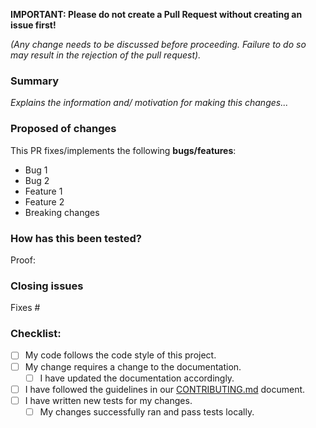 **IMPORTANT: Please do not create a Pull Request without creating an issue first!**

_(Any change needs to be discussed before proceeding. Failure to do so may result in the rejection of the pull request)._

### Summary

<!-- Please provide enough information so that others can review your pull request. -->
<!-- For more information, see the CONTRIBUTING.md guide. -->

_Explains the information and/ motivation for making this changes..._


### Proposed of changes

This PR fixes/implements the following **bugs/features**:

- Bug 1
- Bug 2
- Feature 1
- Feature 2
- Breaking changes

<!-- What existing problem does the pull request solve? -->

### How has this been tested?

Proof:

<!-- Demonstrate the code is solid. Example: The exact commands you ran and their output or/ screenshots. -->

### Closing issues

Fixes #

### Checklist:

<!--- Go over all the following points, and put an `x` in all the boxes that apply. -->
<!--- If you're unsure about any of these, don't hesitate to ask. We're here to help! -->

- [ ] My code follows the code style of this project.
- [ ] My change requires a change to the documentation.
  - [ ] I have updated the documentation accordingly.
- [ ] I have followed the guidelines in our [CONTRIBUTING.md](https://github.com/kitabisa/teler/blob/development/CONTRIBUTING.md) document.
- [ ] I have written new tests for my changes.
  - [ ] My changes successfully ran and pass tests locally.